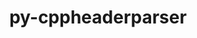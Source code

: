 ---
title: "py-cppheaderparser"
layout: cache
categories: [package, develop-2024-11-10]
meta: {"versions": ["2.7.4"], "compilers": ["gcc@=11.4.0", "gcc@=13.2.0"], "oss": ["ubuntu22.04", "ubuntu24.04"], "platforms": ["linux"], "targets": ["x86_64_v3"], "stacks": ["e4s", "ml-linux-x86_64-rocm", "root"], "num_specs": 4, "num_specs_by_stack": {"e4s": 2, "root": 4, "ml-linux-x86_64-rocm": 2}}
spec_details: [{"hash": "m7c3tyyqdf2lm3zhdkx77scalmrjk33b", "compiler": "gcc@=11.4.0", "versions": ["2.7.4"], "os": "ubuntu22.04", "platform": "linux", "target": "x86_64_v3", "variants": ["build_system=python_pip"], "stacks": ["e4s", "root"], "size": "-", "tarball": "https://binaries.spack.io/develop-2024-11-10/build_cache/linux-ubuntu22.04-x86_64_v3/gcc-11.4.0/py-cppheaderparser-2.7.4/linux-ubuntu22.04-x86_64_v3-gcc-11.4.0-py-cppheaderparser-2.7.4-m7c3tyyqdf2lm3zhdkx77scalmrjk33b.spack"}, {"hash": "hk7nifxmyxylm25bp4zx7ijkgymah4bn", "compiler": "gcc@=11.4.0", "versions": ["2.7.4"], "os": "ubuntu22.04", "platform": "linux", "target": "x86_64_v3", "variants": ["build_system=python_pip"], "stacks": ["e4s", "root"], "size": "-", "tarball": "https://binaries.spack.io/develop-2024-11-10/build_cache/linux-ubuntu22.04-x86_64_v3/gcc-11.4.0/py-cppheaderparser-2.7.4/linux-ubuntu22.04-x86_64_v3-gcc-11.4.0-py-cppheaderparser-2.7.4-hk7nifxmyxylm25bp4zx7ijkgymah4bn.spack"}, {"hash": "2ljl32u2ndpqxraqcbm3uveoiiwhmux6", "compiler": "gcc@=13.2.0", "versions": ["2.7.4"], "os": "ubuntu24.04", "platform": "linux", "target": "x86_64_v3", "variants": ["build_system=python_pip"], "stacks": ["ml-linux-x86_64-rocm", "root"], "size": "-", "tarball": "https://binaries.spack.io/develop-2024-11-10/build_cache/linux-ubuntu24.04-x86_64_v3/gcc-13.2.0/py-cppheaderparser-2.7.4/linux-ubuntu24.04-x86_64_v3-gcc-13.2.0-py-cppheaderparser-2.7.4-2ljl32u2ndpqxraqcbm3uveoiiwhmux6.spack"}, {"hash": "76l4rsllkbgqqeaiqjkmi2n23oxsljoq", "compiler": "gcc@=13.2.0", "versions": ["2.7.4"], "os": "ubuntu24.04", "platform": "linux", "target": "x86_64_v3", "variants": ["build_system=python_pip"], "stacks": ["ml-linux-x86_64-rocm", "root"], "size": "-", "tarball": "https://binaries.spack.io/develop-2024-11-10/build_cache/linux-ubuntu24.04-x86_64_v3/gcc-13.2.0/py-cppheaderparser-2.7.4/linux-ubuntu24.04-x86_64_v3-gcc-13.2.0-py-cppheaderparser-2.7.4-76l4rsllkbgqqeaiqjkmi2n23oxsljoq.spack"}]
---